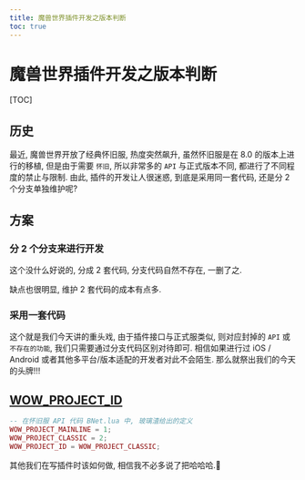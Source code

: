 ```yaml
---
title: 魔兽世界插件开发之版本判断
toc: true
---
```


# 魔兽世界插件开发之版本判断

[TOC]

## 历史

最近, 魔兽世界开放了经典怀旧服, 热度突然飙升, 虽然怀旧服是在 8.0 的版本上进行的移植, 但是由于需要 `怀旧`, 所以非常多的 `API` 与正式版本不同, 都进行了不同程度的禁止与限制. 由此, 插件的开发让人很迷惑, 到底是采用同一套代码, 还是分 2 个分支单独维护呢?

## 方案

### 分 2 个分支来进行开发

这个没什么好说的, 分成 2 套代码, 分支代码自然不存在, 一删了之.

缺点也很明显, 维护 2 套代码的成本有点多.

### 采用一套代码

这个就是我们今天讲的重头戏, 由于插件接口与正式服类似, 则对应封掉的 `API` 或 `不存在的功能`, 我们只需要通过分支代码区别对待即可. 相信如果进行过 iOS / Android 或者其他多平台/版本适配的开发者对此不会陌生. 那么就祭出我们的今天的头牌!!!

## [WOW_PROJECT_ID](https://wow.gamepedia.com/WOW_PROJECT_ID)

```lua
-- 在怀旧服 API 代码 BNet.lua 中, 玻璃渣给出的定义
WOW_PROJECT_MAINLINE = 1;
WOW_PROJECT_CLASSIC = 2;
WOW_PROJECT_ID = WOW_PROJECT_CLASSIC;
```

其他我们在写插件时该如何做, 相信我不必多说了把哈哈哈.🤪

